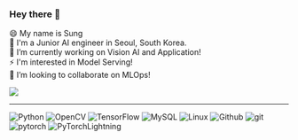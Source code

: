 ### Hey there 👋

😄 My name is Sung <br>
🌱 I'm a Junior AI engineer in Seoul, South Korea. <br>
🔭 I’m currently working on Vision AI and Application! <br>
⚡ I'm interested in Model Serving! <br>
👯 I’m looking to collaborate on MLOps! <br>



<a href="https://github.com/anuraghazra/github-readme-stats">
  <img align="center" src="https://github-readme-stats.vercel.app/api?username=skuley&theme=prussian&show_icons=true" />
</a>



<div>
<!-- 
[![Readme Card](https://github-readme-stats.vercel.app/api/pin/?username=skuley&repo=U2-Net)](https://github.com/skuley/U2-Net)
[![Readme Card](https://github-readme-stats.vercel.app/api/pin/?username=skuley&repo=DIS-Background-Removement)](https://github.com/skuley/DIS-Background-Removement.git)
-->
<!-- [![Readme Card](https://github-readme-stats.vercel.app/api/pin/?username=skuley&repo=U2-Net)](https://github.com/skuley/U2-Net)
[![Readme Card](https://github-readme-stats.vercel.app/api/pin/?username=skuley&repo=U2-Net)](https://github.com/skuley/U2-Net) -->
  
</div>

<div align=center>
	
 <!-- [![Linkedin Badge](https://img.shields.io/badge/-LinkedIn-blue?style=flat-square&logo=Linkedin&logoColor=white&link=https://www.linkedin.com/in/seong-yun-byeon-8183a8113/)](https://www.linkedin.com/in/sungyong-hong-624428174/)
  [![Gmail Badge](https://img.shields.io/badge/Gmail-d14836?style=flat-square&logo=Gmail&logoColor=white&link=mailto:snugyun01@gmail.com)](mailto:skuleyandpotato@gmail.com)
 [![Youtube Badge](https://img.shields.io/badge/Youtube-ff0000?style=flat-square&logo=youtube&link=https://www.youtube.com/c/kyleschool)](https://www.youtube.com/c/kyleschool) -->
<!-- [![Facebook Badge](https://img.shields.io/badge/facebook-1877f2?style=flat-square&logo=facebook&logoColor=white&link=https://www.facebook.com/zzsza)](https://www.facebook.com/zzsza) -->

</div>

<!-- <a href="https://github.com/anuraghazra/github-readme-stats">
  <img align="center" src="https://github-readme-stats.vercel.app/api/top-langs?username=skuley&layout=compact" />
</a> -->
---
![Python](https://img.shields.io/badge/Python-3776AB?style=for-the-badge&logo=Python&logoColor=white)
![OpenCV](https://img.shields.io/badge/opencv-5C3EE8?style=for-the-badge&logo=opencv&logoColor=black)
![TensorFlow](https://img.shields.io/badge/TensorFlow-FF6F00?style=for-the-badge&logo=TensorFlow&logoColor=white)
![MySQL](https://img.shields.io/badge/mysql-4479A1?style=for-the-badge&logo=mysql&logoColor=white)
![Linux](https://img.shields.io/badge/linux-FCC624?style=for-the-badge&logo=linux&logoColor=black)
![Github](https://img.shields.io/badge/github-181717?style=for-the-badge&logo=github&logoColor=white)
![git](https://img.shields.io/badge/git-F05032?style=for-the-badge&logo=git&logoColor=white)
![pytorch](https://img.shields.io/badge/PyTorch-EE4C2C?style=for-the-badge&logo=PyTorch&logoColor=white)
![PyTorchLightning](https://img.shields.io/badge/PyTorchLightning-792EE5?style=for-the-badge&logo=PyTorchLightning&logoColor=white)

<!--
**skuley/skuley** is a ✨ _special_ ✨ repository because its `README.md` (this file) appears on your GitHub profile.



Here are some ideas to get you started:

- 🔭 I’m currently working on ...
- 🌱 I’m currently learning ...
- 👯 I’m looking to collaborate on ...
- 🤔 I’m looking for help with ...
- 💬 Ask me about ...
- 📫 How to reach me: ...
- 😄 Pronouns: ...
- ⚡ Fun fact: ...
-->
